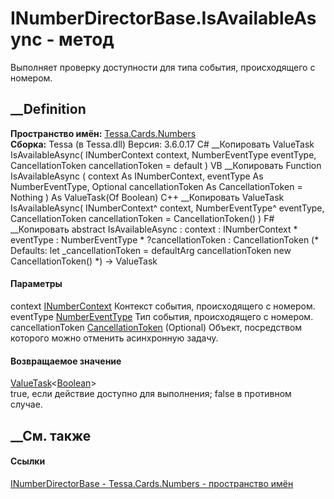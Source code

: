 # INumberDirectorBase.IsAvailableAsync - метод
Выполняет проверку доступности для типа события, происходящего с номером.
##  __Definition
 **Пространство имён:** [Tessa.Cards.Numbers](N_Tessa_Cards_Numbers.htm)  
 **Сборка:** Tessa (в Tessa.dll) Версия: 3.6.0.17
C# __Копировать
     ValueTask<bool> IsAvailableAsync(
    	INumberContext context,
    	NumberEventType eventType,
    	CancellationToken cancellationToken = default
    )
VB __Копировать
     Function IsAvailableAsync ( 
    	context As INumberContext,
    	eventType As NumberEventType,
    	Optional cancellationToken As CancellationToken = Nothing
    ) As ValueTask(Of Boolean)
C++ __Копировать
     ValueTask<bool> IsAvailableAsync(
    	INumberContext^ context, 
    	NumberEventType^ eventType, 
    	CancellationToken cancellationToken = CancellationToken()
    )
F# __Копировать
     abstract IsAvailableAsync : 
            context : INumberContext * 
            eventType : NumberEventType * 
            ?cancellationToken : CancellationToken 
    (* Defaults:
            let _cancellationToken = defaultArg cancellationToken new CancellationToken()
    *)
    -> ValueTask<bool> 
#### Параметры
context [INumberContext](T_Tessa_Cards_Numbers_INumberContext.htm)
    Контекст события, происходящего с номером.
eventType [NumberEventType](T_Tessa_Cards_Numbers_NumberEventType.htm)
    Тип события, происходящего с номером.
cancellationToken
[CancellationToken](https://learn.microsoft.com/dotnet/api/system.threading.cancellationtoken)
(Optional)
    Объект, посредством которого можно отменить асинхронную задачу.
#### Возвращаемое значение
[ValueTask](https://learn.microsoft.com/dotnet/api/system.threading.tasks.valuetask-1)<[Boolean](https://learn.microsoft.com/dotnet/api/system.boolean)>  
true, если действие доступно для выполнения; false в противном случае.
## __См. также
#### Ссылки
[INumberDirectorBase - ](T_Tessa_Cards_Numbers_INumberDirectorBase.htm)
[Tessa.Cards.Numbers - пространство имён](N_Tessa_Cards_Numbers.htm)
